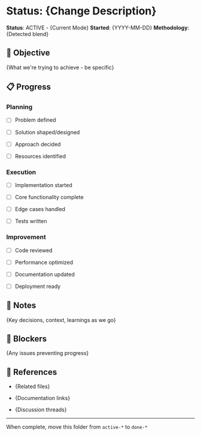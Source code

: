 # Status: {Change Description}

**Status**: ACTIVE - {Current Mode} **Started**: {YYYY-MM-DD} **Methodology**:
{Detected blend}

## 🎯 Objective

{What we're trying to achieve - be specific}

## 📋 Progress

### Planning

- [ ] Problem defined

- [ ] Solution shaped/designed

- [ ] Approach decided

- [ ] Resources identified

### Execution

- [ ] Implementation started

- [ ] Core functionality complete

- [ ] Edge cases handled

- [ ] Tests written

### Improvement

- [ ] Code reviewed

- [ ] Performance optimized

- [ ] Documentation updated

- [ ] Deployment ready

## 📝 Notes

{Key decisions, context, learnings as we go}

## 🚧 Blockers

{Any issues preventing progress}

## 🔗 References

- {Related files}

- {Documentation links}

- {Discussion threads}

---

When complete, move this folder from `active-*` to `done-*`
